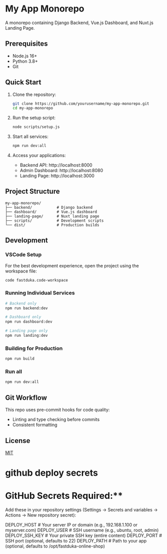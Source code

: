 # My App Monorepo

A monorepo containing Django Backend, Vue.js Dashboard, and Nuxt.js Landing Page.

## Prerequisites

- Node.js 16+
- Python 3.8+
- Git

## Quick Start

1. Clone the repository:

   ```bash
   git clone https://github.com/yourusername/my-app-monorepo.git
   cd my-app-monorepo
   ```

2. Run the setup script:

   ```bash
   node scripts/setup.js
   ```

3. Start all services:

   ```bash
   npm run dev:all
   ```

4. Access your applications:
   - Backend API: http://localhost:8000
   - Admin Dashboard: http://localhost:8080
   - Landing Page: http://localhost:3000

## Project Structure

```
my-app-monorepo/
├── backend/           # Django backend
├── dashboard/         # Vue.js dashboard
├── landing-page/      # Nuxt landing page
├── scripts/           # Development scripts
└── dist/              # Production builds
```

## Development

### VSCode Setup

For the best development experience, open the project using the workspace file:

```bash
code fastduka.code-workspace
```

### Running Individual Services

```bash
# Backend only
npm run backend:dev

# Dashboard only
npm run dashboard:dev

# Landing page only
npm run landing:dev
```

### Building for Production

```bash
npm run build
```

### Run all

```bash
npm run dev:all
```

## Git Workflow

This repo uses pre-commit hooks for code quality:

- Linting and type checking before commits
- Consistent formatting

## License

[MIT](LICENSE)


# github deploy secrets
# GitHub Secrets Required:**

Add these in your repository settings (Settings → Secrets and variables → Actions → New repository secret):

DEPLOY_HOST          # Your server IP or domain (e.g., 192.168.1.100 or myserver.com)
DEPLOY_USER          # SSH username (e.g., ubuntu, root, admin)
DEPLOY_SSH_KEY       # Your private SSH key (entire content)
DEPLOY_PORT          # SSH port (optional, defaults to 22)
DEPLOY_PATH          # Path to your app (optional, defaults to /opt/fastduka-online-shop)